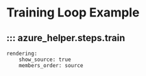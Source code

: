 #  Training Loop Example

## ::: azure_helper.steps.train
    rendering:
        show_source: true
        members_order: source

